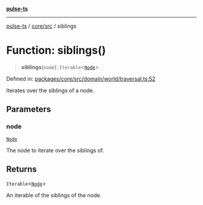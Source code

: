 [**pulse-ts**](../../../README.md)

***

[pulse-ts](../../../README.md) / [core/src](../README.md) / siblings

# Function: siblings()

> **siblings**(`node`): `Iterable`\<[`Node`](../classes/Node.md)\>

Defined in: [packages/core/src/domain/world/traversal.ts:52](https://github.com/jlehett/pulse-ts/blob/4869ef2c4af7bf37d31e2edd2d6d1ba148133fb2/packages/core/src/domain/world/traversal.ts#L52)

Iterates over the siblings of a node.

## Parameters

### node

[`Node`](../classes/Node.md)

The node to iterate over the siblings of.

## Returns

`Iterable`\<[`Node`](../classes/Node.md)\>

An iterable of the siblings of the node.
